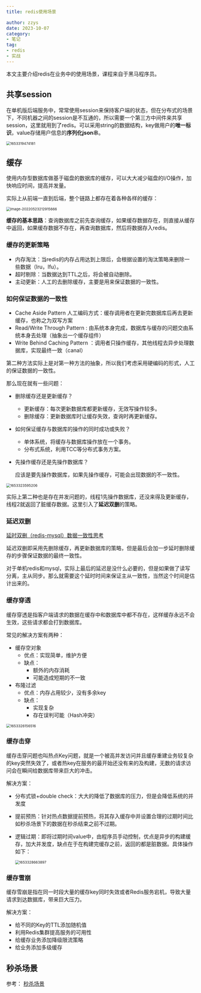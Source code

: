 ```yaml
---
title: redis使用场景

author: zzys
date: 2023-10-07
category:
- 笔记
tag:
- redis
- 实战
---
```


本文主要介绍redis在业务中的使用场景，课程来自于黑马程序员。

## 共享session

在单机版后端服务中，常常使用session来保持客户端的状态，但在分布式的场景下，不同机器之间的session是不互通的，所以需要一个第三方中间件来共享session，这里就用到了redis。可以采用string的数据结构，key做用户的**唯一标识**，value存储用户信息的**序列化json**串。

<img src="https://blog-zzys.oss-cn-beijing.aliyuncs.com/articles/3b091b9a9acf4e477ec1ddcc8140aa0e.png" alt="1653319474181" style="zoom:67%;" />

## 缓存

使用内存型数据库做基于磁盘的数据库的缓存，可以大大减少磁盘的I/O操作，加快响应时间，提高并发量。

实际上从前端一直到后端，整个链路上都存在着各种各样的缓存：

<img src="https://blog-zzys.oss-cn-beijing.aliyuncs.com/articles/6af75f78aa3b11f98f3251b56ff426b2.png" alt="image-20220523212915666" style="zoom:67%;" />

**缓存的基本思路**：查询数据库之前先查询缓存，如果缓存数据存在，则直接从缓存中返回，如果缓存数据不存在，再查询数据库，然后将数据存入redis。

### 缓存的更新策略

- 内存淘汰：当redis的内存占用达到上限后，会根据设置的淘汰策略来删除一些数据（lru，lfu）。
- 超时剔除：当数据达到TTL之后，将会被自动删除。
- 主动更新：人工的去删除缓存，主要是用来保证数据的一致性。

### 如何保证数据的一致性

- Cache Aside Pattern 人工编码方式：缓存调用者在更新完数据库后再去更新缓存，也称之为双写方案
- Read/Write Through Pattern : 由系统本身完成，数据库与缓存的问题交由系统本身去处理（抽象出一个缓存组件）
- Write Behind Caching Pattern ：调用者只操作缓存，其他线程去异步处理数据库，实现最终一致（canal）

第二种方法实际上是对第一种方法的抽象，所以我们考虑采用硬编码的形式，人工的保证数据的一致性。

那么现在就有一些问题：

* 删除缓存还是更新缓存？
  * 更新缓存：每次更新数据库都更新缓存，无效写操作较多。
  * 删除缓存：更新数据库时让缓存失效，查询时再更新缓存。

* 如何保证缓存与数据库的操作的同时成功或失败？
  * 单体系统，将缓存与数据库操作放在一个事务。
  * 分布式系统，利用TCC等分布式事务方案。

* 先操作缓存还是先操作数据库？

  应该是要先操作数据库，如果先操作缓存，可能会出现数据的不一致性。

<img src="https://blog-zzys.oss-cn-beijing.aliyuncs.com/articles/3a3ece8eeb88e6a13efc949f8fea5690.png" alt="1653323595206" style="zoom:67%;" />

实际上第二种也是存在并发问题的，线程1先操作数据库，还没来得及更新缓存，线程2就返回了脏缓存数据。这里引入了**延迟双删**的策略。

### 延迟双删

[延时双删（redis-mysql）数据一致性思考](https://zhuanlan.zhihu.com/p/467410359)

延迟双删即采用先删除缓存，再更新数据库的策略，但是最后会加一步延时删除缓存的步骤保证数据的最终一致性。

对于单机redis和mysql，实际上最后的延迟是没什么必要的，但是如果做了读写分离，主从同步。那么就需要这个延时时间来保证主从一致性，当然这个时间是估计出来的。

### 缓存穿透

缓存穿透是指客户端请求的数据在缓存中和数据库中都不存在，这样缓存永远不会生效，这些请求都会打到数据库。

常见的解决方案有两种：

* 缓存空对象
  * 优点：实现简单，维护方便
  * 缺点：
    * 额外的内存消耗
    * 可能造成短期的不一致
* 布隆过滤
  * 优点：内存占用较少，没有多余key
  * 缺点：
    * 实现复杂
    * 存在误判可能（Hash冲突）

<img src="https://blog-zzys.oss-cn-beijing.aliyuncs.com/articles/ad79c066e3792dc6f3a56d6ce66ec8a6.png" alt="1653326156516" style="zoom:67%;" />

### 缓存击穿

缓存击穿问题也叫热点Key问题，就是一个被高并发访问并且缓存重建业务较复杂的key突然失效了，或者热key在服务的最开始还没有来的及构建，无数的请求访问会在瞬间给数据库带来巨大的冲击。

解决方案：

- 分布式锁+double check：大大的降低了数据库的压力，但是会降低系统的并发度

- 提前预热：针对热点数据提前预热，将其存入缓存中并设置合理的过期时间比如秒杀场景下的数据在秒杀结束之前不过期。

- 逻辑过期：即将过期时间value中，由程序员手动控制，优点是异步的构建缓存，加大并发度，缺点在于在构建完缓存之前，返回的都是脏数据。具体操作如下：

  <img src="https://blog-zzys.oss-cn-beijing.aliyuncs.com/articles/bd46d4d176acb3a2b28764722829ff7f.png" alt="1653328663897" style="zoom:67%;" />

### 缓存雪崩

缓存雪崩是指在同一时段大量的缓存key同时失效或者Redis服务宕机，导致大量请求到达数据库，带来巨大压力。

解决方案：

* 给不同的Key的TTL添加随机值
* 利用Redis集群提高服务的可用性
* 给缓存业务添加降级限流策略
* 给业务添加多级缓存

## 秒杀场景

参考： [秒杀场景](..\..\sundry\秒杀场景.md) 

